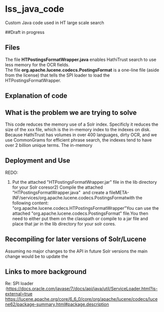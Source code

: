 # lss_java_code
Custom Java code used in HT large scale search

##Draft in progress


## Files
The file **HTPostingsFormatWrapper.java** enables HathiTrust search to use less memory for the OCR fields.  
The file **org.apache.lucene.codecs.PostingsFormat** is a one-line file (aside from the license) that tells the SPI loader to load the HTPostingsFormatWrapper.

## Explanation of code

## What is the problem we are trying to solve
This code reduces the memory use of a Solr index.  Specificly it reduces the size of the xxx file, which is the in-memory index to the indexes on disk.
Because HathiTrust has volumes in over 400 languages, dirty OCR, and we use CommonGrams for efficient phrase search, the indexes tend to have over 2 billion unique terms.  The in-memory 
## Deployment and Use
REDO:
1) Put the attached "HTPostingsFormatWrapper.jar" file in the lib directory for your Solr coresor2) Compile the attached "HTPostingsFormatWrapper.java"  and create a fileMETA-INF/services/org.apache.lucene.codecs.PostingsFormatwith the following content:	"org.apache.lucene.codecs.HTPostingsFormatWrapper"You can use the attached "org.apache.lucene.codecs.PostingsFormat" file.You then need to either put them on the classpath or compile to a jar file and place that jar in the lib directory for your solr cores.


## Recompiling for later versions of Solr/Lucene
Assuming no major changes to the API in future Solr versions the main change would be to update the

## Links to more background

Re: SPI loader :https://docs.oracle.com/javase/7/docs/api/java/util/ServiceLoader.html?is-external=true
https://lucene.apache.org/core/6_6_0/core/org/apache/lucene/codecs/lucene62/package-summary.html#package.description
